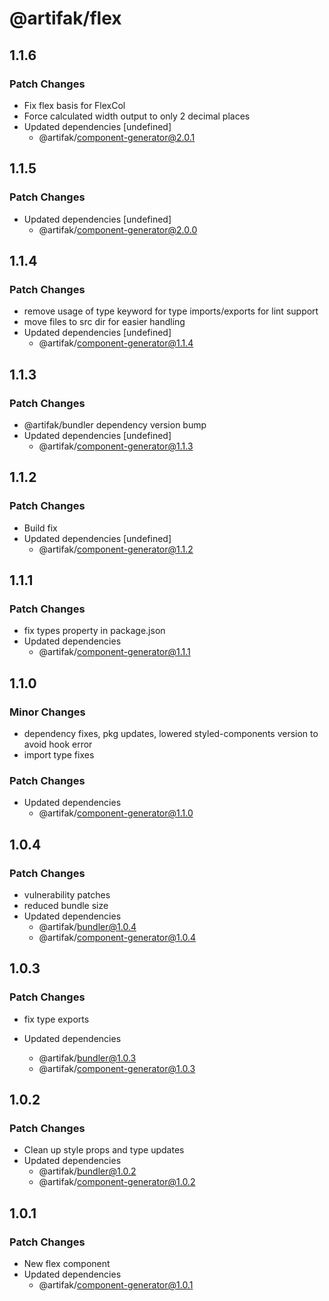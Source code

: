 # @artifak/flex

## 1.1.6

### Patch Changes

- Fix flex basis for FlexCol
- Force calculated width output to only 2 decimal places
- Updated dependencies [undefined]
  - @artifak/component-generator@2.0.1

## 1.1.5

### Patch Changes

- Updated dependencies [undefined]
  - @artifak/component-generator@2.0.0

## 1.1.4

### Patch Changes

- remove usage of type keyword for type imports/exports for lint support
- move files to src dir for easier handling
- Updated dependencies [undefined]
  - @artifak/component-generator@1.1.4

## 1.1.3

### Patch Changes

- @artifak/bundler dependency version bump
- Updated dependencies [undefined]
  - @artifak/component-generator@1.1.3

## 1.1.2

### Patch Changes

- Build fix
- Updated dependencies [undefined]
  - @artifak/component-generator@1.1.2

## 1.1.1

### Patch Changes

- fix types property in package.json
- Updated dependencies
  - @artifak/component-generator@1.1.1

## 1.1.0

### Minor Changes

- dependency fixes, pkg updates, lowered styled-components version to avoid hook error
- import type fixes

### Patch Changes

- Updated dependencies
  - @artifak/component-generator@1.1.0

## 1.0.4

### Patch Changes

- vulnerability patches
- reduced bundle size
- Updated dependencies
  - @artifak/bundler@1.0.4
  - @artifak/component-generator@1.0.4

## 1.0.3

### Patch Changes

- fix type exports

- Updated dependencies
  - @artifak/bundler@1.0.3
  - @artifak/component-generator@1.0.3

## 1.0.2

### Patch Changes

- Clean up style props and type updates
- Updated dependencies
  - @artifak/bundler@1.0.2
  - @artifak/component-generator@1.0.2

## 1.0.1

### Patch Changes

- New flex component
- Updated dependencies
  - @artifak/component-generator@1.0.1
